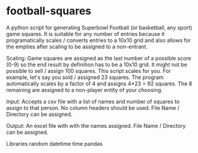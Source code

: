 # football-squares
A python script for generating Superbowl Football (or basketball, any sport) game squares. It is suitable for any number of entries because it programatically scales / converts entries to a 10x10 grid and also allows for the empties after scaling to be assigned to a non-entrant.

Scaling: Game squares are assigned as the last number of a possible score (0-9) so the end result by definition has to be a 10x10 grid. It might not be possible to sell / assign 100 squares. This script scales for you. For example, let's say you sold / assigned 23 squares. The program automatically scales by a factor of 4 and assigns 4*23 = 92 squares. The 8 remaining are assigned to a non-player entity of your choosing.
 
Input: Accepts a csv file with a list of names and number of squares to assign to that person. No column headers should be used. File Name / Directory can be assigned.

Output: An excel file with with the names assigned. File Name / Directory can be assigned.

Libraries
random
datetime
time
pandas
